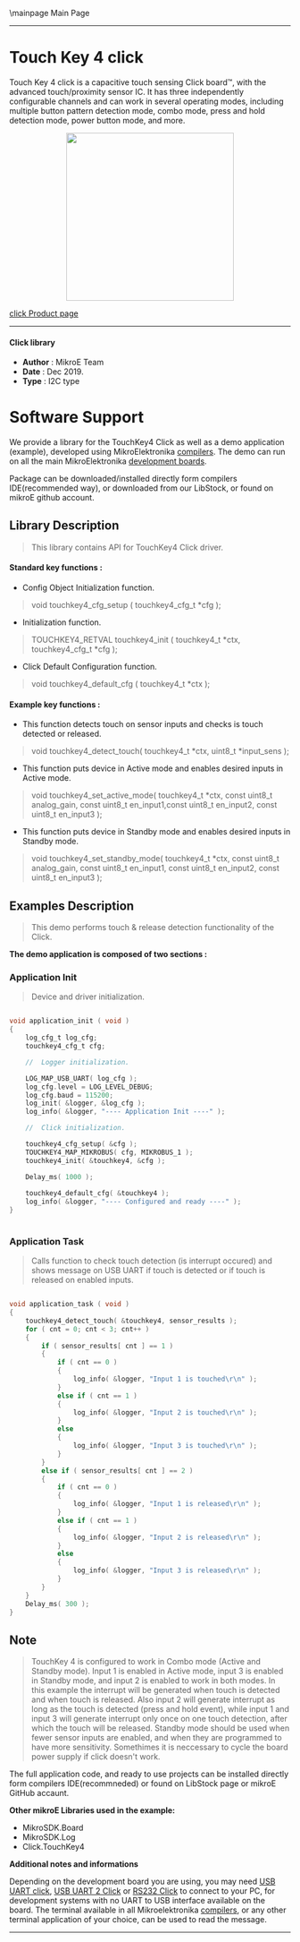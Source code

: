 \mainpage Main Page
 
 

---
# Touch Key 4 click

Touch Key 4 click is a capacitive touch sensing Click board™, with the advanced touch/proximity sensor IC. It has three independently configurable channels and can work in several operating modes, including multiple button pattern detection mode, combo mode, press and hold detection mode, power button mode, and more. 

<p align="center">
  <img src="https://download.mikroe.com/images/click_for_ide/touchkey4_click.png" height=300px>
</p>

[click Product page](<https://www.mikroe.com/touch-key-4-click>)

---


#### Click library 

- **Author**        : MikroE Team
- **Date**          : Dec 2019.
- **Type**          : I2C type


# Software Support

We provide a library for the TouchKey4 Click 
as well as a demo application (example), developed using MikroElektronika 
[compilers](https://shop.mikroe.com/compilers). 
The demo can run on all the main MikroElektronika [development boards](https://shop.mikroe.com/development-boards).

Package can be downloaded/installed directly form compilers IDE(recommended way), or downloaded from our LibStock, or found on mikroE github account. 

## Library Description

> This library contains API for TouchKey4 Click driver.

#### Standard key functions :

- Config Object Initialization function.
> void touchkey4_cfg_setup ( touchkey4_cfg_t *cfg ); 
 
- Initialization function.
> TOUCHKEY4_RETVAL touchkey4_init ( touchkey4_t *ctx, touchkey4_cfg_t *cfg );

- Click Default Configuration function.
> void touchkey4_default_cfg ( touchkey4_t *ctx );


#### Example key functions :

- This function detects touch on sensor inputs and checks is touch detected or released.
> void touchkey4_detect_touch( touchkey4_t *ctx, uint8_t *input_sens );

 
- This function puts device in Active mode and enables desired inputs in Active mode.
> void touchkey4_set_active_mode( touchkey4_t *ctx, const uint8_t analog_gain, const uint8_t en_input1,const uint8_t en_input2, const uint8_t en_input3 );


- This function puts device in Standby mode and enables desired inputs in Standby mode.
> void touchkey4_set_standby_mode( touchkey4_t *ctx, const uint8_t analog_gain, const uint8_t en_input1, const uint8_t en_input2, const uint8_t en_input3 );


## Examples Description

> This demo performs touch & release detection functionality of the Click. 

**The demo application is composed of two sections :**

### Application Init 

> Device and driver initialization.

```c

void application_init ( void )
{
    log_cfg_t log_cfg;
    touchkey4_cfg_t cfg;

    //  Logger initialization.

    LOG_MAP_USB_UART( log_cfg );
    log_cfg.level = LOG_LEVEL_DEBUG;
    log_cfg.baud = 115200;
    log_init( &logger, &log_cfg );
    log_info( &logger, "---- Application Init ----" );

    //  Click initialization.

    touchkey4_cfg_setup( &cfg );
    TOUCHKEY4_MAP_MIKROBUS( cfg, MIKROBUS_1 );
    touchkey4_init( &touchkey4, &cfg );

    Delay_ms( 1000 );
    
    touchkey4_default_cfg( &touchkey4 );
    log_info( &logger, "---- Configured and ready ----" );
}
  
```

### Application Task

> Calls function to check touch detection (is interrupt occured) and shows message on 
> USB UART if touch is detected or if touch is released on enabled inputs.

```c

void application_task ( void )
{
    touchkey4_detect_touch( &touchkey4, sensor_results );
    for ( cnt = 0; cnt < 3; cnt++ )
    {
        if ( sensor_results[ cnt ] == 1 )
        {
            if ( cnt == 0 )
            {
                log_info( &logger, "Input 1 is touched\r\n" );
            }
            else if ( cnt == 1 )
            {
                log_info( &logger, "Input 2 is touched\r\n" );
            }
            else
            {
                log_info( &logger, "Input 3 is touched\r\n" );
            }
        }
        else if ( sensor_results[ cnt ] == 2 )
        {
            if ( cnt == 0 )
            {
                log_info( &logger, "Input 1 is released\r\n" );
            }
            else if ( cnt == 1 )
            {
                log_info( &logger, "Input 2 is released\r\n" );
            }
            else
            {
                log_info( &logger, "Input 3 is released\r\n" );
            }
        }
    }
    Delay_ms( 300 );
} 

```

## Note

> TouchKey 4 is configured to work in Combo mode (Active and Standby mode). Input 1 is
> enabled in Active mode, input 3 is enabled in Standby mode, and input 2 is enabled to
> work in both modes. In this example the interrupt will be generated when touch is
> detected and when touch is released. Also input 2 will generate interrupt as long
> as the touch is detected (press and hold event), while input 1 and input 3 will
> generate interrupt only once on one touch detection, after which the touch will be 
> released. Standby mode should be used when fewer sensor inputs are enabled, and when
> they are programmed to have more sensitivity.
> Somethimes it is neccessary to cycle the board power supply if click doesn't work. 


The full application code, and ready to use projects can be  installed directly form compilers IDE(recommneded) or found on LibStock page or mikroE GitHub accaunt.

**Other mikroE Libraries used in the example:** 

- MikroSDK.Board
- MikroSDK.Log
- Click.TouchKey4

**Additional notes and informations**

Depending on the development board you are using, you may need 
[USB UART click](https://shop.mikroe.com/usb-uart-click), 
[USB UART 2 Click](https://shop.mikroe.com/usb-uart-2-click) or 
[RS232 Click](https://shop.mikroe.com/rs232-click) to connect to your PC, for 
development systems with no UART to USB interface available on the board. The 
terminal available in all Mikroelektronika 
[compilers](https://shop.mikroe.com/compilers), or any other terminal application 
of your choice, can be used to read the message.



---
